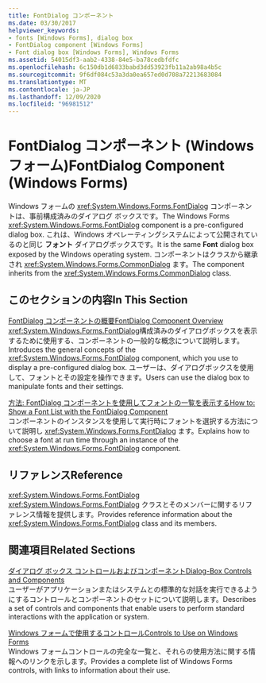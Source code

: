 ```yaml
---
title: FontDialog コンポーネント
ms.date: 03/30/2017
helpviewer_keywords:
- fonts [Windows Forms], dialog box
- FontDialog component [Windows Forms]
- Font dialog box [Windows Forms], Windows Forms
ms.assetid: 54015df3-aab2-4338-84e5-ba78cedbfdfc
ms.openlocfilehash: 6c150db1d6833babd3dd53923fb11a2ab98a4b5c
ms.sourcegitcommit: 9f6df084c53a3da0ea657ed0d708a72213683084
ms.translationtype: MT
ms.contentlocale: ja-JP
ms.lasthandoff: 12/09/2020
ms.locfileid: "96981512"
---
```

# <a name="fontdialog-component-windows-forms"></a><span data-ttu-id="0394b-102">FontDialog コンポーネント (Windows フォーム)</span><span class="sxs-lookup"><span data-stu-id="0394b-102">FontDialog Component (Windows Forms)</span></span>
<span data-ttu-id="0394b-103">Windows フォームの <xref:System.Windows.Forms.FontDialog> コンポーネントは、事前構成済みのダイアログ ボックスです。</span><span class="sxs-lookup"><span data-stu-id="0394b-103">The Windows Forms <xref:System.Windows.Forms.FontDialog> component is a pre-configured dialog box.</span></span> <span data-ttu-id="0394b-104">これは、Windows オペレーティングシステムによって公開されているのと同じ **フォント** ダイアログボックスです。</span><span class="sxs-lookup"><span data-stu-id="0394b-104">It is the same **Font** dialog box exposed by the Windows operating system.</span></span> <span data-ttu-id="0394b-105">コンポーネントはクラスから継承され <xref:System.Windows.Forms.CommonDialog> ます。</span><span class="sxs-lookup"><span data-stu-id="0394b-105">The component inherits from the <xref:System.Windows.Forms.CommonDialog> class.</span></span>  
  
## <a name="in-this-section"></a><span data-ttu-id="0394b-106">このセクションの内容</span><span class="sxs-lookup"><span data-stu-id="0394b-106">In This Section</span></span>  
 [<span data-ttu-id="0394b-107">FontDialog コンポーネントの概要</span><span class="sxs-lookup"><span data-stu-id="0394b-107">FontDialog Component Overview</span></span>](fontdialog-component-overview-windows-forms.md)  
 <span data-ttu-id="0394b-108"><xref:System.Windows.Forms.FontDialog>構成済みのダイアログボックスを表示するために使用する、コンポーネントの一般的な概念について説明します。</span><span class="sxs-lookup"><span data-stu-id="0394b-108">Introduces the general concepts of the <xref:System.Windows.Forms.FontDialog> component, which you use to display a pre-configured dialog box.</span></span> <span data-ttu-id="0394b-109">ユーザーは、ダイアログボックスを使用して、フォントとその設定を操作できます。</span><span class="sxs-lookup"><span data-stu-id="0394b-109">Users can use the dialog box to manipulate fonts and their settings.</span></span>  
  
 [<span data-ttu-id="0394b-110">方法: FontDialog コンポーネントを使用してフォントの一覧を表示する</span><span class="sxs-lookup"><span data-stu-id="0394b-110">How to: Show a Font List with the FontDialog Component</span></span>](how-to-show-a-font-list-with-the-fontdialog-component.md)  
 <span data-ttu-id="0394b-111">コンポーネントのインスタンスを使用して実行時にフォントを選択する方法について説明し <xref:System.Windows.Forms.FontDialog> ます。</span><span class="sxs-lookup"><span data-stu-id="0394b-111">Explains how to choose a font at run time through an instance of the <xref:System.Windows.Forms.FontDialog> component.</span></span>  
  
## <a name="reference"></a><span data-ttu-id="0394b-112">リファレンス</span><span class="sxs-lookup"><span data-stu-id="0394b-112">Reference</span></span>  
 <xref:System.Windows.Forms.FontDialog>  
 <span data-ttu-id="0394b-113"><xref:System.Windows.Forms.FontDialog> クラスとそのメンバーに関するリファレンス情報を提供します。</span><span class="sxs-lookup"><span data-stu-id="0394b-113">Provides reference information about the <xref:System.Windows.Forms.FontDialog> class and its members.</span></span>  
  
## <a name="related-sections"></a><span data-ttu-id="0394b-114">関連項目</span><span class="sxs-lookup"><span data-stu-id="0394b-114">Related Sections</span></span>  
 [<span data-ttu-id="0394b-115">ダイアログ ボックス コントロールおよびコンポーネント</span><span class="sxs-lookup"><span data-stu-id="0394b-115">Dialog-Box Controls and Components</span></span>](dialog-box-controls-and-components-windows-forms.md)  
 <span data-ttu-id="0394b-116">ユーザーがアプリケーションまたはシステムとの標準的な対話を実行できるようにするコントロールとコンポーネントのセットについて説明します。</span><span class="sxs-lookup"><span data-stu-id="0394b-116">Describes a set of controls and components that enable users to perform standard interactions with the application or system.</span></span>  
  
 [<span data-ttu-id="0394b-117">Windows フォームで使用するコントロール</span><span class="sxs-lookup"><span data-stu-id="0394b-117">Controls to Use on Windows Forms</span></span>](controls-to-use-on-windows-forms.md)  
 <span data-ttu-id="0394b-118">Windows フォームコントロールの完全な一覧と、それらの使用方法に関する情報へのリンクを示します。</span><span class="sxs-lookup"><span data-stu-id="0394b-118">Provides a complete list of Windows Forms controls, with links to information about their use.</span></span>
